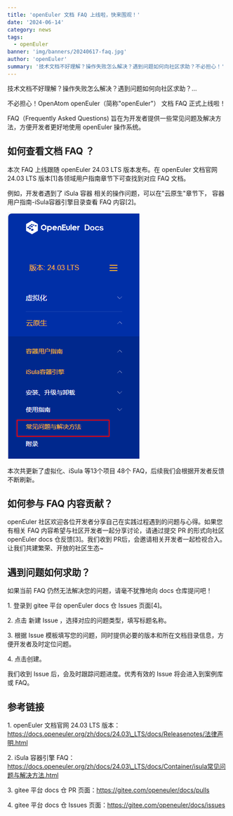 ```yaml
---
title: 'openEuler 文档 FAQ 上线啦，快来围观！'
date: '2024-06-14'
category: news
tags:
  - openEuler
banner: 'img/banners/20240617-faq.jpg'
author: 'openEuler'
summary: '技术文档不好理解？操作失败怎么解决？遇到问题如何向社区求助？不必担心！'
---
```


技术文档不好理解？操作失败怎么解决？遇到问题如何向社区求助？\...

不必担心！OpenAtom openEuler（简称\"openEuler\"） 文档 FAQ 正式上线啦！

FAQ（Frequently Asked Questions)
旨在为开发者提供一些常见问题及解决方法，方便开发者更好地使用 openEuler
操作系统。

**如何查看文档 FAQ ？**
-----

本次 FAQ 上线跟随 openEuler 24.03 LTS 版本发布。在 openEuler 文档官网
24.03 LTS 版本\[1\]各领域用户指南章节下可查找到对应 FAQ 文档。 

例如，开发者遇到了 iSula 容器 相关的操作问题，可以在"云原生"章节下，
容器用户指南-iSula容器引擎目录查看 FAQ 内容\[2\]。


![image2](./media/image1.png)

本次共更新了虚拟化、iSula 等13个项目 48个
FAQ，后续我们会根据开发者反馈不断刷新。

**如何参与 FAQ 内容贡献？**
-----

openEuler
社区欢迎各位开发者分享自己在实践过程遇到的问题与心得。如果您有相关 FAQ
内容希望与社区开发者一起分享讨论，请通过提交 PR 的形式向社区 openEuler
docs 仓反馈\[3\]。我们收到
PR后，会邀请相关开发者一起检视合入。让我们共建繁荣、开放的社区生态\~

**遇到问题如何求助？**
-----

如果当前 FAQ 仍然无法解决您的问题，请毫不犹豫地向 docs 仓库提问吧！

1\. 登录到 gitee 平台 openEuler docs 仓 Issues 页面\[4\]。 

2\. 点击 新建 Issue ，选择对应的问题类型，填写标题名称。 

3\. 根据 Issue
模板填写您的问题，同时提供必要的版本和所在文档目录信息，方便开发者及时定位问题。 

4\. 点击创建。

我们收到 Issue 后，会及时跟踪问题进度。优秀有效的 Issue
将会进入到案例库或 FAQ。

**参考链接**
-----

1\. openEuler 文档官网 24.03 LTS
版本：https://docs.openeuler.org/zh/docs/24.03\_LTS/docs/Releasenotes/法律声明.html

2\. iSula 容器引擎
FAQ：https://docs.openeuler.org/zh/docs/24.03\_LTS/docs/Container/isula常见问题与解决方法.html

3\. gitee 平台 docs 仓 PR 页面：https://gitee.com/openeuler/docs/pulls

4\. gitee 平台 docs 仓 Issues
页面：https://gitee.com/openeuler/docs/issues
